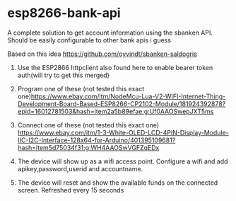 # esp8266-bank-api
A complete solution to get account information using the sbanken API. Should be easily configurable to other bank apis i guess

Based on this idea https://github.com/oyvindt/sbanken-saldogris

1. Use the ESP2866 httpclient also found here to enable bearer token auth(will try to get this merged)
2. Program one of these (not tested this exact one)https://www.ebay.com/itm/NodeMcu-Lua-V2-WIFI-Internet-Thing-Development-Board-Based-ESP8266-CP2102-Module/181924392878?epid=16012781503&hash=item2a5b89efae:g:Uf0AAOSwepJXT5ms
3. Connect one of these (not tested this exact one) https://www.ebay.com/itm/1-3-White-OLED-LCD-4PIN-Display-Module-IIC-I2C-Interface-128x64-for-Arduino/401395109681?hash=item5d75034f31:g:WH4AAOSwVGFZqEDx

4. The device will show up as a wifi access point. Configure a wifi and add apikey,password,userid and accountname.
5. The device will reset and show the available funds on the connected screen. Refreshed every 15 seconds